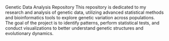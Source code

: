 Genetic Data Analysis Repository
This repository is dedicated to my research and analysis of genetic data, utilizing advanced statistical methods and bioinformatics tools to explore genetic variation across populations. The goal of the project is to identify patterns, perform statistical tests, and conduct visualizations to better understand genetic structures and evolutionary dynamics.
